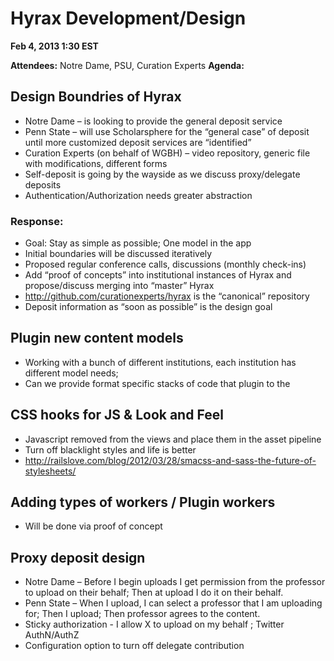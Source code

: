 # Hyrax Development/Design

**Feb 4, 2013 1:30 EST**

**Attendees:** Notre Dame, PSU, Curation Experts
**Agenda:**

## Design Boundries of Hyrax
* Notre Dame – is looking to provide the general deposit service
* Penn State – will use Scholarsphere for the “general case” of deposit until more customized deposit services are “identified”
* Curation Experts (on behalf of WGBH) – video repository, generic file with modifications, different forms
* Self-deposit is going by the wayside as we discuss proxy/delegate deposits
* Authentication/Authorization needs greater abstraction

### Response:
* Goal: Stay as simple as possible; One model in the app
* Initial boundaries will be discussed iteratively
* Proposed regular conference calls, discussions (monthly check-ins)
* Add “proof of concepts” into institutional instances of Hyrax and propose/discuss merging into “master” Hyrax
* http://github.com/curationexperts/hyrax is the “canonical” repository
* Deposit information as “soon as possible” is the design goal

## Plugin new content models
* Working with a bunch of different institutions, each institution has different model needs; 
* Can we provide format specific stacks of code that plugin to the

## CSS hooks for JS & Look and Feel
* Javascript removed from the views and place them in the asset pipeline
* Turn off blacklight styles and life is better
* http://railslove.com/blog/2012/03/28/smacss-and-sass-the-future-of-stylesheets/

## Adding types of workers / Plugin workers
* Will be done via proof of concept

## Proxy deposit design

* Notre Dame – Before I begin uploads I get permission from the professor to upload on their behalf; Then at upload I do it on their behalf.
* Penn State – When I upload, I can select a professor that I am uploading for; Then I upload; Then professor agrees to the content.
* Sticky authorization - I allow X to upload on my behalf ; Twitter AuthN/AuthZ
* Configuration option to turn off delegate contribution
